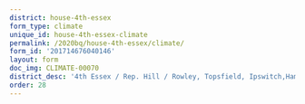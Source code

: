 ```yaml
---
district: house-4th-essex
form_type: climate
unique_id: house-4th-essex-climate
permalink: /2020bq/house-4th-essex/climate/
form_id: '201714676040146'
layout: form
doc_img: CLIMATE-00070
district_desc: '4th Essex / Rep. Hill / Rowley, Topsfield, Ipswitch,Hamilton, Manchester-by-the-Sea,Wenham '
order: 28
---
```


